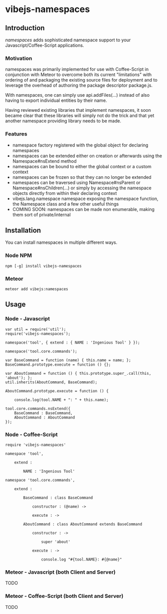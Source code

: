 # vibejs-namespaces


## Introduction

*namespaces* adds sophisticated namespace support to your Javascript/Coffee-Script applications.


### Motivation

namespaces was primarily implemented for use with Coffee-Script in conjunction with Meteor to overcome
both its current "limitations" with ordering of and packaging the existing source files for 
deployment and to leverage the overhead of authoring the package descriptor package.js.

With namespaces, one can simply use api.addFiles(...) instead of also having to export individual
entities by their name.

Having reviewed existing libraries that implement namespaces, it soon became clear that these libraries
will simply not do the trick and that yet another namespace providing library needs to be made.


### Features

 - namespace factory registered with the global object for declaring namespaces
 - namespaces can be extended either on creation or afterwards using the Namespace#nsExtend method
 - namespaces can be bound to either the global context or a custom context
 - namespaces can be frozen so that they can no longer be extended
 - namespaces can be traversed using Namespace#nsParent or Namespace#nsChildren(...) or simply by
   accessing the namespace objects directly from within their declaring context
 - vibejs.lang.namespace namespace exposing the namespace function, the Namespace class and 
   a few other useful things
 - COMING SOON: namespaces can be made non enumerable, making them sort of private/internal


## Installation

You can install namespaces in multiple different ways.


### Node NPM

    npm [-g] install vibejs-namespaces


### Meteor

    meteor add vibejs:namespaces


## Usage


### Node - Javascript

    var util = require('util');
    require('vibejs-namespaces');

    namespace('tool', { extend : { NAME : 'Ingenious Tool' } });

    namespace('tool.core.commands');

    var BaseCommand = function (name) { this.name = name; };
    BaseCommand.prototype.execute = function () {};

    var AboutCommand = function () { this.prototype.super_.call(this, 'about'); };
    util.inherits(AboutCommand, BaseCommand);

    AboutCommand.prototype.execute = function () {

        console.log(tool.NAME + ": " + this.name);

    tool.core.commands.nsExtend({
        BaseCommand : BaseCommand,
        AboutCommand : AboutCommand
    });


### Node - Coffee-Script

    require 'vibejs-namespaces'

    namespace 'tool',

        extend :

            NAME : 'Ingenious Tool'

    namespace 'tool.core.commands',

        extend :

            BaseCommand : class BaseCommand

                constructor : (@name) ->

                execute : ->

            AboutCommand : class AboutCommand extends BaseCommand

                constructor : ->

                    super 'about'

                execute : ->

                    console.log "#{tool.NAME}: #{@name}"


### Meteor - Javascript (both Client and Server)

TODO


### Meteor - Coffee-Script (both Client and Server)

TODO

